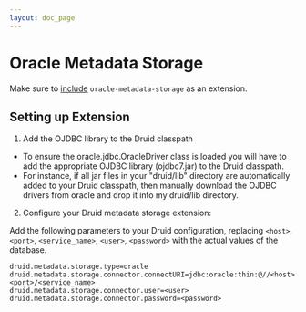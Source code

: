 ```yaml
---
layout: doc_page
---
```


# Oracle Metadata Storage

Make sure to [include](../../operations/including-extensions.html) `oracle-metadata-storage` as an extension.

## Setting up Extension

1. Add the OJDBC library to the Druid classpath
  - To ensure the oracle.jdbc.OracleDriver class is loaded you will have to add the appropriate OJDBC library (ojdbc7.jar) to the Druid classpath.
  - For instance, if all jar files in your "druid/lib" directory are automatically added to your Druid classpath, then manually download the OJDBC drivers from oracle and drop it into my druid/lib directory.

2. Configure your Druid metadata storage extension:

  Add the following parameters to your Druid configuration, replacing `<host>`, `<port>`, `<service_name>`, `<user>`, `<password>`
  with the actual values of the database.

  ```properties
  druid.metadata.storage.type=oracle
  druid.metadata.storage.connector.connectURI=jdbc:oracle:thin:@//<host>:<port>/<service_name>
  druid.metadata.storage.connector.user=<user>
  druid.metadata.storage.connector.password=<password>
  ```
